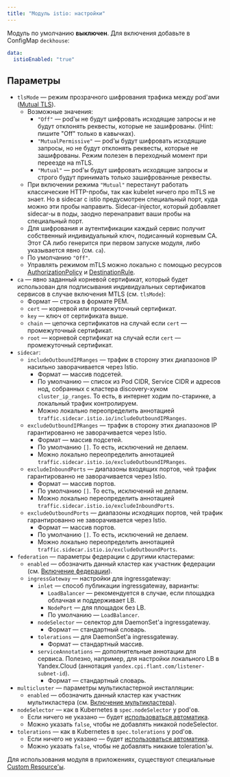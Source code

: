 ```yaml
---
title: "Модуль istio: настройки"
---
```


Модуль по умолчанию **выключен**. Для включения добавьте в ConfigMap `deckhouse`:

```yaml
data:
  istioEnabled: "true"
```

## Параметры

* `tlsMode` — режим прозрачного шифрования трафика между pod'ами ([Mutual TLS](https://istio.io/latest/docs/tasks/security/authentication/mtls-migration/)).
    * Возможные значения:
        * `"Off"` — pod'ы не будут шифровать исходящие запросы и не будут отклонять реквесты, которые не зашифрованы. (Hint: пишите "Off" только в кавычках).
        * `"MutualPermissive"` — pod'ы будут шифровать исходящие запросы, но не будут отклонять реквесты, которые не зашифрованы. Режим полезен в переходный момент при переезде на mTLS.
        * `"Mutual"` — pod'ы будут шифровать исходящие запросы и строго будут принимать только зашифрованные реквесты.
    * При включении режима `"Mutual"` перестанут работать классические HTTP-пробы, так как kubelet ничего про mTLS не знает. Но в sidecar c istio предусмотрен специальный порт, куда можно эти пробы направить. Sidecar-injector, который добавляет sidecar-ы в поды, заодно перенаправит ваши пробы на специальный порт.
    * Для шифрования и аутентификации каждый сервис получит собственный индивидуальный ключ, подисанный корневым CA. Этот CA либо генерится при первом запуске модуля, либо указывается явно (см. `ca`).
    * По умолчанию `"Off"`.
    * Управлять режимом mTLS можно локально с помощью ресурсов [AuthorizationPolicy](cr.html#authorizationpolicy) и [DestinationRule](cr.html#destinationrule).
* `ca` — явно заданный корневой сертификат, который будет использован для подписывания индивидуальных сертификатов сервисов в случае включения MTLS (см. `tlsMode`):
    * Формат — строка в формате PEM.
    * `cert` — корневой или промежуточный сертификат.
    * `key` — ключ от сертификата выше.
    * `chain` — цепочка сертификатов на случай  если `cert` — промежуточный сертификат.
    * `root` — корневой сертификат на  случай если `cert` — промежуточный сертификат.
* `sidecar`:
    * `includeOutboundIPRanges` — трафик в сторону этих диапазонов IP насильно заворачивается через Istio.
        * Формат — массив подсетей.
        * По умолчанию — список из Pod CIDR, Service CIDR и адресов нод, собранных с кластера discovery-хуком `cluster_ip_ranges`. То есть, в интернет ходим по-старинке, а локальный трафик контролируем.
        * Можно локально переопределить аннотацией `traffic.sidecar.istio.io/includeOutboundIPRanges`.
    * `excludeOutboundIPRanges` — трафик в сторону этих диапазонов IP гарантированно не заворачивается через Istio.
        * Формат — массив подсетей.
        * По умолчанию `[]`. То есть, исключений не делаем.
        * Можно локально переопределить аннотацией `traffic.sidecar.istio.io/excludeOutboundIPRanges`.
    * `excludeInboundPorts` — диапазоны входящих портов, чей трафик гарантированно не заворачивается через Istio.
        * Формат — массив портов.
        * По умолчанию `[]`. То есть, исключений не делаем.
        * Можно локально переопределить аннотацией `traffic.sidecar.istio.io/excludeInboundPorts`.
    * `excludeOutboundPorts` — диапазоны исходящих портов, чей трафик гарантированно не заворачивается через Istio.
        * Формат — массив портов.
        * По умолчанию `[]`. То есть, исключений не делаем.
        * Можно локально переопределить аннотацией `traffic.sidecar.istio.io/excludeOutboundPorts`.
* `federation` — параметры федерации с другими кластерами:
  * `enabled` — обозначить данный кластер как участник федерации (см. [Включение федерации](../#включение-федерации)).
  * `ingressGateway` — настройки для ingressgateway:
    * `inlet` — способ публикации ingressgateway, варианты:
      * `LoadBalancer` — рекомендуется в случае, если площадка облачная и поддерживает LB.
      * `NodePort` — для площадок без LB.
      * По умолчанию — `LoadBalancer`.
    * `nodeSelector` — селектор для DaemonSet'а ingressgateway.
      * Формат — стандартный словарь.
    * `tolerations` — для DaemonSet'а ingressgateway.
      * Формат — стандартный массив.
    * `serviceAnnotations` — дополнительные аннотации для сервиса. Полезно, например, для настройки локального LB в Yandex.Cloud (аннотация `yandex.cpi.flant.com/listener-subnet-id`).
      * Формат — стандартный словарь.
* `multicluster` — параметры мультикластерной инсталляции:
  * `enabled` — обозначить данный кластер как участник мультикластера (см. [Включение мультикластера](../#включение-мультикластера)).
* `nodeSelector` — как в Kubernetes в `spec.nodeSelector` у pod'ов.
    * Если ничего не указано — будет [использоваться автоматика](/overview.html#выделение-узлов-под-определенный-вид-нагрузки).
    * Можно указать `false`, чтобы не добавлять никакой nodeSelector.
* `tolerations` — как в Kubernetes в `spec.tolerations` у pod'ов.
    * Если ничего не указано — будет [использоваться автоматика](/overview.html#выделение-узлов-под-определенный-вид-нагрузки).
    * Можно указать `false`, чтобы не добавлять никакие toleration'ы.

Для использования модуля в приложениях, существуют специальные [Custom Resource'ы](cr.html).
